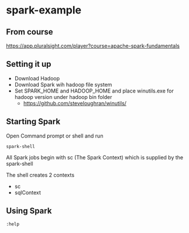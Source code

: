 # spark-example

## From course 
https://app.pluralsight.com/player?course=apache-spark-fundamentals

## Setting it up

* Download Hadoop
* Download Spark wih hadoop file system
* Set SPARK_HOME and HADOOP_HOME and place winutils.exe for hadoop version under hadoop bin folder
  * https://github.com/steveloughran/winutils/


## Starting Spark
 Open Command prompt or shell and run 
 
 ``` 
 spark-shell
 ```

All Spark jobs begin with sc (The Spark Context) which is supplied by the spark-shell

The shell creates 2 contexts
* sc 
* sqlContext
 
## Using Spark
 
 ``` 
 :help
 ```

